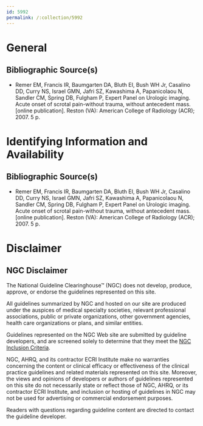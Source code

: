 ```yaml
---
id: 5992
permalink: /:collection/5992
---
```


# General

## Bibliographic Source(s)

- Remer EM, Francis IR, Baumgarten DA, Bluth EI, Bush WH Jr, Casalino DD, Curry NS, Israel GMN, Jafri SZ, Kawashima A, Papanicolaou N, Sandler CM, Spring DB, Fulgham P, Expert Panel on Urologic imaging. Acute onset of scrotal pain-without trauma, without antecedent mass. [online publication]. Reston (VA): American College of Radiology (ACR); 2007. 5 p.

# Identifying Information and Availability

## Bibliographic Source(s)

- Remer EM, Francis IR, Baumgarten DA, Bluth EI, Bush WH Jr, Casalino DD, Curry NS, Israel GMN, Jafri SZ, Kawashima A, Papanicolaou N, Sandler CM, Spring DB, Fulgham P, Expert Panel on Urologic imaging. Acute onset of scrotal pain-without trauma, without antecedent mass. [online publication]. Reston (VA): American College of Radiology (ACR); 2007. 5 p.

# Disclaimer

## NGC Disclaimer

The National Guideline Clearinghouse™ (NGC) does not develop, produce, approve, or endorse the guidelines represented on this site.

All guidelines summarized by NGC and hosted on our site are produced under the auspices of medical specialty societies, relevant professional associations, public or private organizations, other government agencies, health care organizations or plans, and similar entities.

Guidelines represented on the NGC Web site are submitted by guideline developers, and are screened solely to determine that they meet the [NGC Inclusion Criteria](/help-and-about/summaries/inclusion-criteria).

NGC, AHRQ, and its contractor ECRI Institute make no warranties concerning the content or clinical efficacy or effectiveness of the clinical practice guidelines and related materials represented on this site. Moreover, the views and opinions of developers or authors of guidelines represented on this site do not necessarily state or reflect those of NGC, AHRQ, or its contractor ECRI Institute, and inclusion or hosting of guidelines in NGC may not be used for advertising or commercial endorsement purposes.

Readers with questions regarding guideline content are directed to contact the guideline developer.

